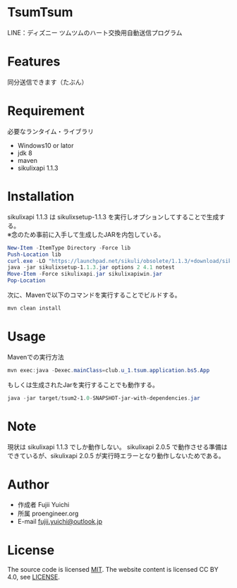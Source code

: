 # TsumTsum

LINE：ディズニー ツムツムのハート交換用自動送信プログラム

# Features

同分送信できます（たぶん）

# Requirement

必要なランタイム・ライブラリ

* Windows10 or lator
* jdk 8
* maven
* sikulixapi 1.1.3

# Installation

sikulixapi 1.1.3 は sikulixsetup-1.1.3 を実行しオプションしてすることで生成する。  
※念のため事前に入手して生成したJARを内包している。
```powershell
New-Item -ItemType Directory -Force lib
Push-Location lib
curl.exe -LO "https://launchpad.net/sikuli/obsolete/1.1.3/+download/sikulixsetup-1.1.3.jar"
java -jar sikulixsetup-1.1.3.jar options 2 4.1 notest
Move-Item -Force sikulixapi.jar sikulixapiwin.jar
Pop-Location
```

次に、Mavenで以下のコマンドを実行することでビルドする。

```powershell
mvn clean install
```

# Usage

Mavenでの実行方法

```powershell
mvn exec:java -Dexec.mainClass=club.u_1.tsum.application.bs5.App
```

もしくは生成されたJarを実行することでも動作する。

```powershell
java -jar target/tsum2-1.0-SNAPSHOT-jar-with-dependencies.jar
```

# Note

現状は sikulixapi 1.1.3 でしか動作しない。
sikulixapi 2.0.5 で動作させる準備はできているが、sikulixapi 2.0.5 が実行時エラーとなり動作しないためである。

# Author

* 作成者 Fujii Yuichi
* 所属 proengineer.org
* E-mail fujii.yuichi@outlook.jp

# License

The source code is licensed [MIT](LICENSE). The website content is licensed CC BY 4.0, see [LICENSE](LICENSE).
